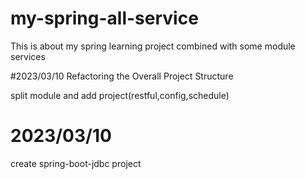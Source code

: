 # my-spring-all-service
This is about my spring learning project combined with some module services

#2023/03/10
Refactoring the Overall Project Structure

split module and add project(restful,config,schedule) 

# 2023/03/10
create spring-boot-jdbc project 

